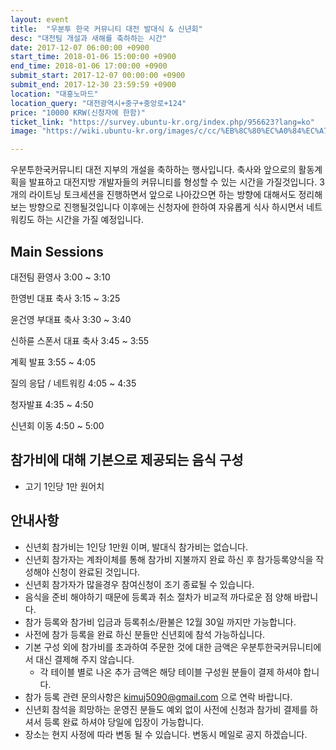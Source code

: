 ```yaml
---
layout: event
title:  "우분투 한국 커뮤니티 대전 발대식 & 신년회"
desc: "대전팀 개설과 새해를 축하하는 시간"
date: 2017-12-07 06:00:00 +0900
start_time: 2018-01-06 15:00:00 +0900
end_time: 2018-01-06 17:00:00 +0900
submit_start: 2017-12-07 00:00:00 +0900
submit_end: 2017-12-30 23:59:59 +0900
location: "대흥노마드"
location_query: "대전광역시+중구+중앙로+124"
price: "10000 KRW(신청자에 한함)"
ticket_link: "https://survey.ubuntu-kr.org/index.php/956623?lang=ko"
image: "https://wiki.ubuntu-kr.org/images/c/cc/%EB%8C%80%EC%A0%84%EC%A7%80%EC%97%AD%EC%9A%B0%EB%B6%84%ED%88%AC%EB%AA%A8%EC%9E%84%EB%A1%9C%EA%B3%A0.png"

---
```


우분투한국커뮤니티 대전 지부의 개설을 축하하는 행사입니다.
축사와 앞으로의 활동계획을 발표하고 대전지방 개발자들의 커뮤니티를 형성할 수 있는 시간을 가질것입니다.
3개의 라이트닝 토크세션을 진행하면서 앞으로 나아갔으면 하는 방향에 대해서도 정리해보는 방향으로 진행될것입니다
이후에는 신청자에 한하여 자유롭게 식사 하시면서 네트워킹도 하는 시간을 가질 예정입니다.  

## Main Sessions
대전팀 환영사				3:00 ~ 3:10

한영빈 대표 축사			3:15 ~ 3:25 

윤건영 부대표 축사			3:30 ~ 3:40 

신하륜 스폰서 대표 축사		3:45 ~ 3:55

계획 발표					3:55 ~ 4:05

질의 응답 / 네트워킹		4:05 ~ 4:35

청자발표					4:35 ~ 4:50

신년회 이동					4:50 ~ 5:00


## 참가비에 대해 기본으로 제공되는 음식 구성
- 고기 1인당 1만 원어치

## 안내사항
- 신년회 참가비는 1인당 1만원 이며, 발대식 참가비는 없습니다.
- 신년회 참가자는 계좌이체를 통해 참가비 지불까지 완료 하신 후 참가등록양식을 작성해야 신청이 완료된 것입니다.
- 신년회 참가자가 많을경우 참여신청이 조기 종료될 수 있습니다.
- 음식을 준비 해야하기 때문에 등록과 취소 절차가 비교적 까다로운 점 양해 바랍니다.
- 참가 등록와 참가비 입금과 등록취소/환불은 12월 30일 까지만 가능합니다.
- 사전에 참가 등록을 완료 하신 분들만 신년회에 참석 가능하십니다.
- 기본 구성 외에 참가비를 초과하여 주문한 것에 대한 금액은 우분투한국커뮤니티에서 대신 결제해 주지 않습니다.
  - 각 테이블 별로 나온 추가 금액은 해당 테이블 구성원 분들이 결제 하셔야 합니다.
- 참가 등록 관련 문의사항은 kimuj5090@gmail.com 으로 연락 바랍니다.
- 신년회 참석을 희망하는 운영진 분들도 예외 없이 사전에 신청과 참가비 결제를 하셔서 등록 완료 하셔야 당일에 입장이 가능합니다.
- 장소는 현지 사정에 따라 변동 될 수 있습니다. 변동시 메일로 공지 하겠습니다.
